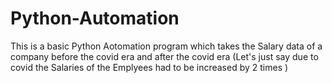 # Python-Automation

   This is a basic Python Aotomation program which takes the Salary data of a company before the covid era and after the covid era (Let's just say due to covid the     Salaries of the Emplyees had to be increased by 2 times )
